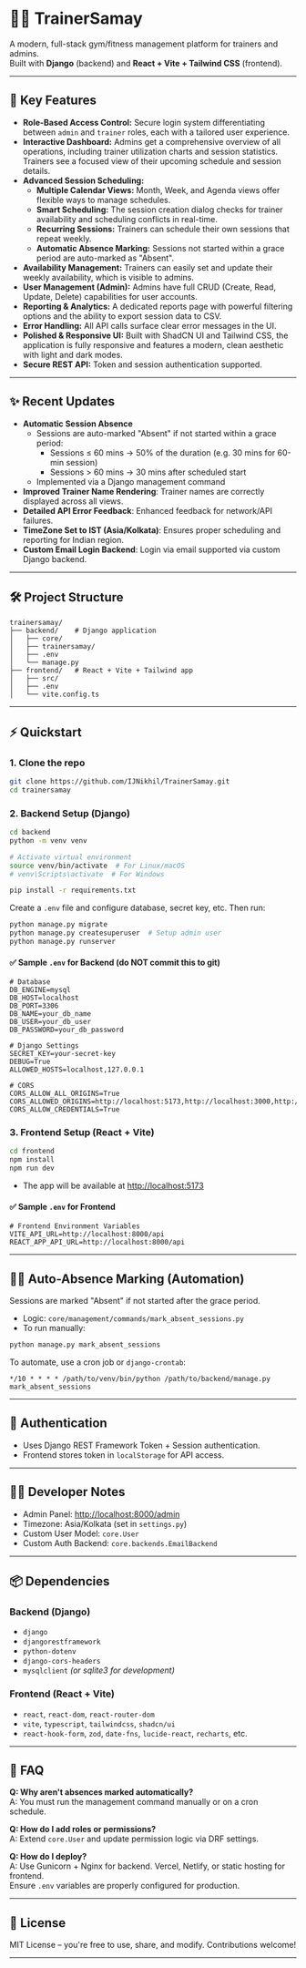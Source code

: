 
# 🏋️‍♂️ TrainerSamay

A modern, full-stack gym/fitness management platform for trainers and admins.  
Built with **Django** (backend) and **React + Vite + Tailwind CSS** (frontend).

---

## 🚀 Key Features

- **Role-Based Access Control:** Secure login system differentiating between `admin` and `trainer` roles, each with a tailored user experience.
- **Interactive Dashboard:** Admins get a comprehensive overview of all operations, including trainer utilization charts and session statistics. Trainers see a focused view of their upcoming schedule and session details.
- **Advanced Session Scheduling:**
  - **Multiple Calendar Views:** Month, Week, and Agenda views offer flexible ways to manage schedules.
  - **Smart Scheduling:** The session creation dialog checks for trainer availability and scheduling conflicts in real-time.
  - **Recurring Sessions:** Trainers can schedule their own sessions that repeat weekly.
  - **Automatic Absence Marking:** Sessions not started within a grace period are auto-marked as "Absent".
- **Availability Management:** Trainers can easily set and update their weekly availability, which is visible to admins.
- **User Management (Admin):** Admins have full CRUD (Create, Read, Update, Delete) capabilities for user accounts.
- **Reporting & Analytics:** A dedicated reports page with powerful filtering options and the ability to export session data to CSV.
- **Error Handling:** All API calls surface clear error messages in the UI.
- **Polished & Responsive UI:** Built with ShadCN UI and Tailwind CSS, the application is fully responsive and features a modern, clean aesthetic with light and dark modes.
- **Secure REST API:** Token and session authentication supported.

---

## ✨ Recent Updates

- **Automatic Session Absence**
  - Sessions are auto-marked "Absent" if not started within a grace period:
    - Sessions ≤ 60 mins → 50% of the duration (e.g. 30 mins for 60-min session)
    - Sessions > 60 mins → 30 mins after scheduled start
  - Implemented via a Django management command
- **Improved Trainer Name Rendering**: Trainer names are correctly displayed across all views.
- **Detailed API Error Feedback**: Enhanced feedback for network/API failures.
- **TimeZone Set to IST (Asia/Kolkata)**: Ensures proper scheduling and reporting for Indian region.
- **Custom Email Login Backend**: Login via email supported via custom Django backend.

---

## 🛠️ Project Structure

```
trainersamay/
├── backend/    # Django application
│   ├── core/
│   ├── trainersamay/
│   ├── .env
│   └── manage.py
├── frontend/   # React + Vite + Tailwind app
│   ├── src/
│   ├── .env
│   └── vite.config.ts
```

---

## ⚡ Quickstart

### 1. **Clone the repo**

```bash
git clone https://github.com/IJNikhil/TrainerSamay.git
cd trainersamay
```

### 2. **Backend Setup (Django)**

```bash
cd backend
python -m venv venv

# Activate virtual environment
source venv/bin/activate  # For Linux/macOS
# venv\Scripts\activate  # For Windows

pip install -r requirements.txt
```

Create a `.env` file and configure database, secret key, etc. Then run:

```bash
python manage.py migrate
python manage.py createsuperuser  # Setup admin user
python manage.py runserver
```

#### ✅ Sample `.env` for Backend (do NOT commit this to git)

```env
# Database
DB_ENGINE=mysql
DB_HOST=localhost
DB_PORT=3306
DB_NAME=your_db_name
DB_USER=your_db_user
DB_PASSWORD=your_db_password

# Django Settings
SECRET_KEY=your-secret-key
DEBUG=True
ALLOWED_HOSTS=localhost,127.0.0.1

# CORS
CORS_ALLOW_ALL_ORIGINS=True
CORS_ALLOWED_ORIGINS=http://localhost:5173,http://localhost:3000,http://localhost:9002
CORS_ALLOW_CREDENTIALS=True
```

### 3. **Frontend Setup (React + Vite)**

```bash
cd frontend
npm install
npm run dev
```

- The app will be available at [http://localhost:5173](http://localhost:5173)

#### ✅ Sample `.env` for Frontend

```env
# Frontend Environment Variables
VITE_API_URL=http://localhost:8000/api
REACT_APP_API_URL=http://localhost:8000/api
```

---

## 🏃‍♂️ Auto-Absence Marking (Automation)

Sessions are marked "Absent" if not started after the grace period.

- Logic: `core/management/commands/mark_absent_sessions.py`
- To run manually:

```bash
python manage.py mark_absent_sessions
```

To automate, use a cron job or `django-crontab`:

```cron
*/10 * * * * /path/to/venv/bin/python /path/to/backend/manage.py mark_absent_sessions
```

---

## 🔐 Authentication

- Uses Django REST Framework Token + Session authentication.
- Frontend stores token in `localStorage` for API access.

---

## 🧑‍💻 Developer Notes

- Admin Panel: [http://localhost:8000/admin](http://localhost:8000/admin)
- Timezone: Asia/Kolkata (set in `settings.py`)
- Custom User Model: `core.User`
- Custom Auth Backend: `core.backends.EmailBackend`

---

## 📦 Dependencies

### Backend (Django)
- `django`
- `djangorestframework`
- `python-dotenv`
- `django-cors-headers`
- `mysqlclient` *(or sqlite3 for development)*

### Frontend (React + Vite)
- `react`, `react-dom`, `react-router-dom`
- `vite`, `typescript`, `tailwindcss`, `shadcn/ui`
- `react-hook-form`, `zod`, `date-fns`, `lucide-react`, `recharts`, etc.

---

## 🙋 FAQ

**Q: Why aren't absences marked automatically?**  
A: You must run the management command manually or on a cron schedule.

**Q: How do I add roles or permissions?**  
A: Extend `core.User` and update permission logic via DRF settings.

**Q: How do I deploy?**  
A: Use Gunicorn + Nginx for backend. Vercel, Netlify, or static hosting for frontend.  
   Ensure `.env` variables are properly configured for production.

---

## 📄 License

MIT License – you're free to use, share, and modify. Contributions welcome!

---
